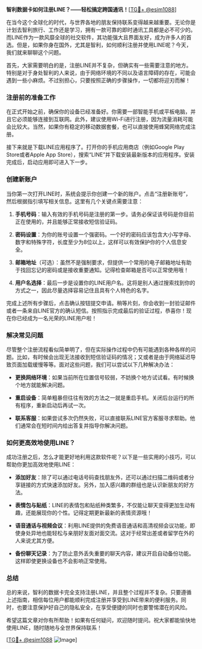 **智利数据卡如何注册LINE？——轻松搞定跨国通讯！**[[TG💪+ @esim1088](https://t.me/s/esim1088)]

在当今这个全球化的时代，与世界各地的朋友保持联系变得越来越重要。无论你是计划去智利旅行、工作还是学习，拥有一款可靠的即时通讯工具都是必不可少的。而LINE作为一款风靡全球的社交软件，其功能强大且界面友好，成为许多人的首选。但是，如果你身在国外，尤其是智利，如何顺利注册并使用LINE呢？今天，我们就来聊聊这个问题。

首先，大家需要明白的是，注册LINE并不复杂，但确实有一些需要注意的地方。特别是对于身处智利的人来说，由于网络环境的不同以及语言障碍的存在，可能会遇到一些小麻烦。不过别担心，只要按照正确的步骤操作，一切都将迎刃而解！

### 注册前的准备工作

在正式开始之前，确保你的设备已经准备好。你需要一部智能手机或平板电脑，并且它必须能够连接到互联网。此外，建议使用Wi-Fi进行注册，因为流量消耗可能会比较大。当然，如果你有稳定的移动数据套餐，也可以直接使用蜂窝网络完成注册。

接下来就是下载LINE应用程序了。打开你的手机应用商店（例如Google Play Store或者Apple App Store），搜索“LINE”并下载安装最新版本的应用程序。安装完成后，启动应用即可进入下一步。

### 创建新账户

当你第一次打开LINE时，系统会提示你创建一个新的账户。点击“注册新账号”，然后根据指引填写相关信息。这里有几个关键点需要注意：

1. **手机号码**：输入有效的手机号码是注册的第一步。请务必保证该号码是你目前正在使用的，并且能够正常接收短信验证码。
   
2. **密码设置**：为你的账号设置一个强密码。一个好的密码应该包含大小写字母、数字和特殊字符，长度至少为8位以上，这样可以有效保护你的个人信息安全。

3. **邮箱地址**（可选）：虽然不是强制要求，但提供一个常用的电子邮箱地址有助于找回忘记的密码或是接收重要通知。记得检查邮箱是否可以正常使用哦！

4. **用户名选择**：最后一步是设置你的LINE用户名。这将是别人通过搜索找到你的方式之一，因此尽量选择容易记住且具有个人特色的名字。

完成上述所有步骤后，点击确认按钮提交申请。稍等片刻，你会收到一封验证邮件或者一条来自LINE官方的确认短信。按照指示完成最后的验证过程，恭喜你！现在你已经成为一名光荣的LINE用户啦！

### 解决常见问题

尽管整个注册流程看似简单明了，但在实际操作过程中仍有可能遇到各种各样的问题。比如，有时候会出现无法接收到短信验证码的情况；又或者是由于网络延迟导致页面加载缓慢等等。面对这些问题，我们可以尝试以下几种解决办法：

- **更换网络环境**：如果当前所在位置信号较弱，不妨换个地方试试看。有时候换个地方就能解决问题。
  
- **重启设备**：简单粗暴但往往有效的方法之一就是重启手机。关闭后台运行的所有程序，重新启动后再试一次。
  
- **联系客服**：如果尝试多次仍然失败，可以直接联系LINE官方客服寻求帮助。他们通常会在短时间内给出答复并指导你解决问题。

### 如何更高效地使用LINE？

成功注册之后，怎么才能更好地利用这款软件呢？以下是一些实用的小技巧，可以帮助你更加高效地使用LINE：

- **添加好友**：除了可以通过电话号码查找朋友外，还可以通过扫描二维码或者分享链接的方式快速添加好友。另外，加入感兴趣的群组也是认识新朋友的好方法。
  
- **表情包与贴纸**：LINE的表情包和贴纸种类繁多，不仅能让聊天变得更加生动有趣，还能展现你的个性。记得定期更新最新的表情资源哦！

- **语音通话与视频会议**：利用LINE提供的免费语音通话和高清视频会议功能，即使身处异地也能轻松与亲朋好友面对面交流。这对于经常出差或者留学在外的人来说尤其方便。

- **备份聊天记录**：为了防止意外丢失重要的聊天内容，建议开启自动备份功能。这样即使更换设备也不会影响正常使用。

### 总结

总的来说，智利的数据卡完全支持注册LINE，并且整个过程并不复杂。只要遵循上述指南，相信每位用户都能顺利完成注册并享受到LINE带来的便利服务。同时，也要注意保护好自己的隐私安全，在享受便捷的同时也要警惕潜在的风险。

希望这篇文章对你有所帮助！如果有任何疑问，欢迎随时提问。祝大家都能愉快地使用LINE，随时随地与全世界保持联系！

[[TG💪+ @esim1088](https://t.me/s/esim1088) ![Image](https://i.postimg.cc/4NQfJmqS/Snipaste-2025-05-13-00-14-12.png)]